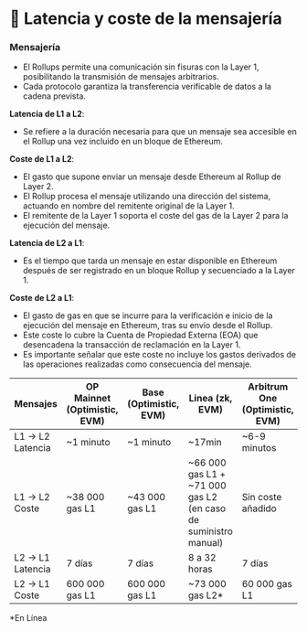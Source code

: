 # 📨 Latencia y coste de la mensajería

### **Mensajería**

* El Rollups permite una comunicación sin fisuras con la Layer 1, posibilitando la transmisión de mensajes arbitrarios.
* Cada protocolo garantiza la transferencia verificable de datos a la cadena prevista.

**Latencia de L1 a L2**:

* Se refiere a la duración necesaria para que un mensaje sea accesible en el Rollup una vez incluido en un bloque de Ethereum.

**Coste de L1 a L2**:

* El gasto que supone enviar un mensaje desde Ethereum al Rollup de Layer 2.
* El Rollup procesa el mensaje utilizando una dirección del sistema, actuando en nombre del remitente original de la Layer 1.
* El remitente de la Layer 1 soporta el coste del gas de la Layer 2 para la ejecución del mensaje.

**Latencia de L2 a L1**:

* Es el tiempo que tarda un mensaje en estar disponible en Ethereum después de ser registrado en un bloque Rollup y secuenciado a la Layer 1.

**Coste de L2 a L1**:

* El gasto de gas en que se incurre para la verificación e inicio de la ejecución del mensaje en Ethereum, tras su envío desde el Rollup.
* Este coste lo cubre la Cuenta de Propiedad Externa (EOA) que desencadena la transacción de reclamación en la Layer 1.
* Es importante señalar que este coste no incluye los gastos derivados de las operaciones realizadas como consecuencia del mensaje.

<table data-full-width="true"><thead><tr><th>Mensajes</th><th>OP Mainnet (Optimistic, EVM)</th><th>Base (Optimistic, EVM)</th><th>Linea (zk, EVM)</th><th>Arbitrum One (Optimistic, EVM)</th><th>Polygon zkEVM</th><th>zkSync Era (ZK, EVM)</th></tr></thead><tbody><tr><td>L1 → L2 Latencia</td><td>~1 minuto</td><td>~1 minuto</td><td>~17min</td><td>~6-9 minutos</td><td>~6-8 minutos</td><td>~2 minutos</td></tr><tr><td>L1 → L2 Coste</td><td>~38 000 gas L1</td><td>~43 000 gas L1</td><td>~66 000 gas L1 + ~71 000 gas L2 (en caso de suministro manual)</td><td>Sin coste añadido</td><td>95000 gas L2</td><td>Sin coste añadido</td></tr><tr><td>L2 → L1 Latencia</td><td>7 días</td><td>7 días</td><td>8 a 32 horas</td><td>7 días</td><td>~1 hora</td><td>-</td></tr><tr><td>L2 → L1 Coste</td><td>600 000 gas L1</td><td>600 000 gas L1</td><td>~73 000 gas L2*</td><td>60 000 gas L1</td><td>95000 gas L1</td><td>-</td></tr></tbody></table>

\*En Línea
